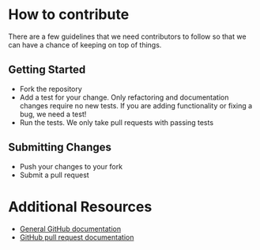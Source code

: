 # How to contribute

There are a few guidelines that we need contributors to follow so that we can have a chance of keeping on
top of things.

## Getting Started

* Fork the repository
* Add a test for your change. Only refactoring and documentation changes require no new tests. If you are adding
  functionality or fixing a bug, we need a test!
* Run the tests. We only take pull requests with passing tests

## Submitting Changes

* Push your changes to your fork
* Submit a pull request

# Additional Resources

* [General GitHub documentation](http://help.github.com/)
* [GitHub pull request documentation](http://help.github.com/send-pull-requests/)
